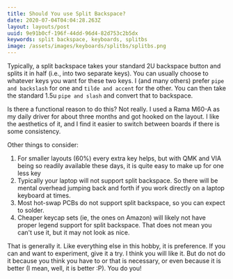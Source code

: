 ```yaml
---
title: Should You use Split Backspace?
date: 2020-07-04T04:04:28.263Z
layout: layouts/post
uuid: 9e91b0cf-196f-44dd-96d4-82d753c2b5dx
keywords: split backspace, keyboards, splitbs
image: /assets/images/keyboards/splitbs/splitbs.png
---
```


Typically, a split backspace takes your standard 2U backspace button and splits it in half (i.e., into two separate keys). You can usually choose to whatever keys you want for these two keys. I (and many others) prefer `pipe and backslash` for one and `tilde and accent` for the other. You can then take the standard 1.5u `pipe and slash` and convert that to backspace.

Is there a functional reason to do this? Not really. I used a Rama M60-A as my daily driver for about three months and got hooked on the layout. I like the aesthetics of it, and I find it easier to switch between boards if there is some consistency.

Other things to consider:

1. For smaller layouts (60%) every extra key helps, but with QMK and VIA being so readily available these days, it is quite easy to make up for one less key
2. Typically your laptop will not support split backspace. So there will be mental overhead jumping back and forth if you work directly on a laptop keyboard at times.
3. Most hot-swap PCBs do not support split backspace, so you can expect to solder.
4. Cheaper keycap sets (ie, the ones on Amazon) will likely not have proper legend support for split backspace. That does not mean you can't use it, but it may not look as nice.

That is generally it. Like everything else in this hobby, it is preference. If you can and want to experiment, give it a try. I think you will like it. But do not do it because you think you have to or that is necessary, or even because it is better (I mean, well, it is better :P). You do you!
